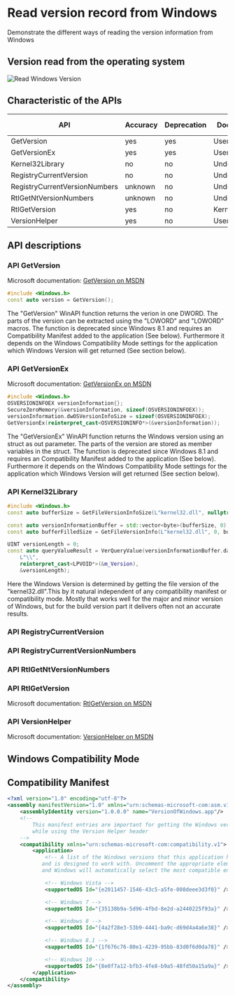 # Read version record from Windows

Demonstrate the different ways of reading the version information from Windows

## Version read from the operating system
![Read Windows Version](https://github.com/Therena/VersionOfWindows/blob/master/Images/ReadWindowsVersion.png?raw=true)

## Characteristic of the APIs

| API                           | Accuracy  | Deprecation | Documented   | Compatibility Mode | Compatibility Manifest |
|-------------------------------|-----------|-------------|--------------|--------------------|------------------------|
| GetVersion                    | yes       | yes         | User Mode    | dependent          | yes                    |
| GetVersionEx                  | yes       | yes         | User Mode    | dependent          | yes                    |
| Kernel32Library               | no        | no          | Undocumented | independent        | no                     |
| RegistryCurrentVersion        | no        | no          | Undocumented | independent        | no                     |
| RegistryCurrentVersionNumbers | unknown   | no          | Undocumented | independent        | no                     |
| RtlGetNtVersionNumbers        | unknown   | no          | Undocumented | independent        | no                     |
| RtlGetVersion                 | yes       | no          | Kernel Mode  | dependent          | no                     |
| VersionHelper                 | yes       | no          | User Mode    | independent        | yes                    |

## API descriptions

### API GetVersion

Microsoft documentation: [GetVersion on MSDN](https://learn.microsoft.com/en-us/windows/win32/api/sysinfoapi/nf-sysinfoapi-getversion)

```cpp
#include <Windows.h>
const auto version = GetVersion();
```

The "GetVersion" WinAPI function returns the verion in one DWORD. The parts of the version can be extracted using the "LOWORD" and "LOWORD" macros.
The function is deprecated since Windows 8.1 and requires an Compatibility Manifest added to the application (See below). Furthermore it depends
on the Windows Compatibility Mode settings for the application which Windows Version will get returned (See section below).

### API GetVersionEx

Microsoft documentation: [GetVersionEx on MSDN](https://learn.microsoft.com/en-us/windows/win32/api/sysinfoapi/nf-sysinfoapi-getversionexw)

```cpp
#include <Windows.h>
OSVERSIONINFOEX versionInformation{};
SecureZeroMemory(&versionInformation, sizeof(OSVERSIONINFOEX));
versionInformation.dwOSVersionInfoSize = sizeof(OSVERSIONINFOEX);
GetVersionEx(reinterpret_cast<OSVERSIONINFO*>(&versionInformation));
```

The "GetVersionEx" WinAPI function returns the Windows version using an struct as out parameter. The parts of the version are stored as member variables in the struct.
The function is deprecated since Windows 8.1 and requires an Compatibility Manifest added to the application (See below). Furthermore it depends
on the Windows Compatibility Mode settings for the application which Windows Version will get returned (See section below).

### API Kernel32Library

```cpp
#include <Windows.h>
const auto bufferSize = GetFileVersionInfoSize(L"kernel32.dll", nullptr);

const auto versionInformationBuffer = std::vector<byte>(bufferSize, 0);
const auto bufferFilledSize = GetFileVersionInfo(L"kernel32.dll", 0, bufferSize, versionInformationBuffer.data());

UINT versionLength = 0;
const auto queryValueResult = VerQueryValue(versionInformationBuffer.data(), 
    L"\\", 
    reinterpret_cast<LPVOID*>(&m_Version), 
    &versionLength);
```
Here the Windows Version is determined by getting the file version of the "kernel32.dll".This by it natural independent of any compatibility manifest or compatibility mode.
Mostly that works well for the major and minor version of Windows, but for the build version part it delivers often not an accurate results.

### API RegistryCurrentVersion

### API RegistryCurrentVersionNumbers

### API RtlGetNtVersionNumbers

### API RtlGetVersion

Microsoft documentation: [RtlGetVersion on MSDN](https://learn.microsoft.com/en-us/windows-hardware/drivers/ddi/wdm/nf-wdm-rtlgetversion)

### API VersionHelper

Microsoft documentation: [VersionHelper on MSDN](https://learn.microsoft.com/en-us/windows/win32/sysinfo/version-helper-apis)

## Windows Compatibility Mode

## Compatibility Manifest

```xml
<?xml version="1.0" encoding="utf-8"?>
<assembly manifestVersion="1.0" xmlns="urn:schemas-microsoft-com:asm.v1">
    <assemblyIdentity version="1.0.0.0" name="VersionOfWindows.app"/>
    <!-- 
        This manifest entries are important for getting the Windows version correctly
        while using the Version Helper header
    -->
    <compatibility xmlns="urn:schemas-microsoft-com:compatibility.v1">
        <application>
            <!-- A list of the Windows versions that this application has been tested on
           and is designed to work with. Uncomment the appropriate elements
           and Windows will automatically select the most compatible environment. -->

            <!-- Windows Vista -->
            <supportedOS Id="{e2011457-1546-43c5-a5fe-008deee3d3f0}" />

            <!-- Windows 7 -->
            <supportedOS Id="{35138b9a-5d96-4fbd-8e2d-a2440225f93a}" />

            <!-- Windows 8 -->
            <supportedOS Id="{4a2f28e3-53b9-4441-ba9c-d69d4a4a6e38}" />

            <!-- Windows 8.1 -->
            <supportedOS Id="{1f676c76-80e1-4239-95bb-83d0f6d0da78}" />

            <!-- Windows 10 -->
            <supportedOS Id="{8e0f7a12-bfb3-4fe8-b9a5-48fd50a15a9a}" />
        </application>
    </compatibility>
</assembly>
```